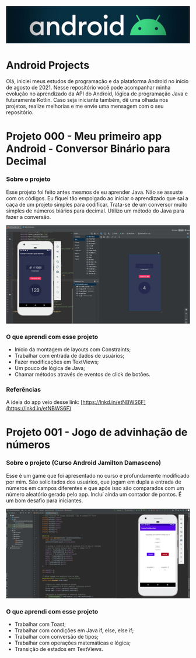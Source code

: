 <img src="/docs/android2Bg.jpeg" alt="Capa"/>

# Android Projects

Olá, iniciei meus estudos de programação e da plataforma Android no início de agosto de 2021. Nesse repositório você pode acompanhar minha evolução no aprendizado da API do Android, lógica de programação Java e futuramente Kotlin. Caso seja iniciante também, dê uma olhada nos projetos, realize melhorias e me envie uma mensagem com o seu repositório. 

# Projeto 000 - Meu primeiro app Android - Conversor Binário para Decimal

### Sobre o projeto

Esse projeto foi feito antes mesmos de eu aprender Java. Não se assuste com os códigos. Eu fiquei tão empolgado ao iniciar o aprendizado que saí a caça de um projeto simples para codificar. Trata-se de um conversor muito simples de números biários para decimal. Utilizo um método do Java para fazer a conversão. 

<img src="/docs/bin2Dec.jpeg" alt="Meu primeiro projeto"/>

### O que aprendi com esse projeto

- Início da montagem de layouts com Constraints;
- Trabalhar com entrada de dados de usuários;
- Fazer modificações em TextViews;
- Um pouco de lógica de Java;
- Chamar métodos através de eventos de click de botões.

### Referências

A ideia do app veio desse link: [https://lnkd.in/etNBWS6F](https://lnkd.in/etNBWS6F)

# Projeto 001 - Jogo de advinhação de números

### Sobre o projeto (Curso Android Jamilton Damasceno)

Esse é um game que foi apresentado no curso e profundamente modificado por mim. São solicitados dos usuários, que jogam em dupla a entrada de números em campos diferentes e que após isso são comparados com um número aleatório gerado pelo app. Incluí ainda um contador de pontos. É um bom desafio para iniciantes.   

<img src="/docs/findNumber.png" alt="app Jogo Encontre o número"/>

### O que aprendi com esse projeto

- Trabalhar com Toast;
- Trabalhar com condições em Java if, else, else if;
- Trabalhar com conversão de tipos;
- Trabalhar com operações matemáticas e lógica;
- Transição de estados em TextViews. 

